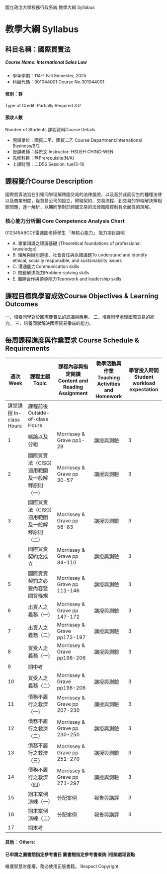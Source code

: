 國立政治大學校務行政系統 教學大綱 Syllabus
# 教學大綱 Syllabus
##  科目名稱：國際買賣法
#####  Course Name: International Sales Law
  * 學年學期：114-1 Fall Semester, 2025 
  * 科目代碼：301044001 Course No.301044001
#### 修別：群
Type of Credit: Partially Required 
_3.0_
#### 預收人數
Number of Students
課程資料Course Details
  * 開課單位：國貿二甲、國貿二乙 Course Department:International Business/B/2 
  * 授課老師：薛景文 Instructor: HSUEH CHING-WEN 
  * 先修科目：無Prerequisite(N/A)
  * 上課時間：二D56 Session: tue13-16
##  課程簡介Course Description
國際買賣法旨在引領同學理解跨國交易的法律風險，以及基於此而衍生的種種法律以及商業制度，從貿易公司的設立，締結契約、交易流程、到交易的爭端解決等相關問題，逐一解析，以期同學對於跨國交易的法律風險控制有全面性的理解。
###  核心能力分析圖 Core Competence Analysis Chart
012345ABCDE雷達圖老師學生
「無核心能力」 
能力項目說明
  * A. 專業知識之理論基礎 (Theoretical foundations of professional knowledge)
  * B. 理解與辦別道德、社會責任與永續議題To understand and identify ethical, socially responsible, and sustainability issues
  * C. 溝通能力Communication skills
  * D. 問題解決能力Problem-solving skills
  * E. 團隊合作與領導能力Teamwork and leadership skills
##  課程目標與學習成效Course Objectives & Learning Outcomes 
一、培養同學對於國際賣賣法的認識與應用。
二、培養同學處理國際貿易的能力。
三、培養同學解決國際貿易爭端的能力。
##  每周課程進度與作業要求 Course Schedule & Requirements
週次 Week |  課程主題 Topic |  課程內容與指定閱讀 Content and Reading Assignment |  教學活動與作業 Teaching Activities and Homework |  學習投入時間 Student workload expectation  
---|---|---|---|---  
課堂講授 In-class Hours |  課程前後 Outside-of-class Hours  
1 |  緒論以及分組 |  Morrissey & Grave pp1-29 |  講授與測驗 |  3 |  2  
2 |  國際買賣法（CISG)適用範圍及一般解釋原則（一） |  Morrissey & Grave pp 30-57 |  講授與測驗 |  3 |  2  
3 |  國際買賣法（CISG)適用範圍及一般解釋原則（二） |  Morrissey & Grave pp 58-83 |  講授與測驗 |  3 |  2  
4 |  國際買賣契約之成立 |  Morrissey & Grave pp 84-110 |  講授與測驗 |  3 |  2  
5 |  國際賣賣契約之必要內容暨國貿條規 |  Morrissey & Grave pp 111-146 |  講授與測驗 |  3 |  2  
6 |  出賣人之義務（一） |  Morrissey & Grave pp 147-172 |  講授與測驗 |  3 |  2  
7 |  出賣人之義務（二） |  Morrissey & Grave pp172-197 |  講授與測驗 |  3 |  2  
8 |  買受人之義務（一） |  Morrissey & Grave pp198-206 |  講授與測驗 |  3 |  2  
9 |  期中考 |  |  |  |   
10 |  買受人之義務（二） |  Morrissey & Grave pp198-206 |  講授與測驗 |  3 |  2  
11 |  債務不履行之救濟（一） |  Morrissey & Grave pp 207-230 |  講授與測驗 |  3 |  2  
12 |  債務不履行之救濟（二） |  Morrissey & Grave pp 230-250 |  講授與測驗 |  3 |  2  
13 |  債務不履行之救濟（三） |  Morrissey & Grave pp 251-270 |  講授與測驗 |  3 |  2  
14 |  債務不履行之救濟（四） |  Morrissey & Grave pp 271-297 |  講授與測驗 |  3 |  2  
15 |  期末案例演練（一） |  分配案例 |  報告與講評 |  3 |  6  
16 |  期末案例演練（二） |  分配案例 |  報告與講評 |  3 |  6  
17 |  期末考 |  |  |  |   
####  其他： Others:
####  已申請之圖書館指定參考書目  圖書館指定參考書查詢 |相關處理要點
維護智慧財產權，務必使用正版書籍。 Respect Copyright.